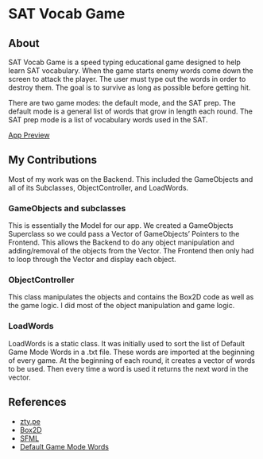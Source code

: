 # SAT Vocab Game

## About
SAT Vocab Game is a speed typing educational game designed to help learn SAT vocabulary. When the game starts enemy words come down the screen to attack the player. The user must type out the words in order to destroy them. The goal is to survive as long as possible before getting hit. 

There are two game modes: the default mode, and the SAT prep. The default mode is a general list of words that grow in length each round. The SAT prep mode is a list of vocabulary words used in the SAT. 

[App Preview](https://youtu.be/IkJ4Xtj63wU)

## My Contributions
Most of my work was on the Backend. This included the GameObjects and all of its Subclasses, ObjectController, and LoadWords.

### GameObjects and subclasses
This is essentially the Model for our app. We created a GameObjects Superclass so we could pass a Vector of GameObjects’ Pointers to the Frontend. This allows the Backend to do any object manipulation and adding/removal of the objects from the Vector. The Frontend then only had to loop through the Vector and display each object. 

### ObjectController
This class manipulates the objects and contains the Box2D code as well as the game logic. I did most of the object manipulation and game logic.

### LoadWords
LoadWords is a static class. It was initially used to sort the list of Default Game Mode Words in a .txt file. These words are imported at the beginning of every game. At the beginning of each round, it creates a vector of words to be used. Then every time a word is used it returns the next word in the vector.

## References

- [zty.pe](https://zty.pe/)
- [Box2D](https://github.com/erincatto/Box2D)
- [SFML](https://www.sfml-dev.org/index.php)
- [Default Game Mode Words](http://www.wordfrequency.info)
